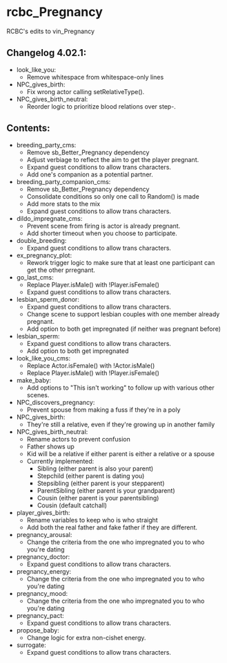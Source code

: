 # rcbc\_Pregnancy
RCBC's edits to vin\_Pregnancy

## Changelog 4.02.1:
* look\_like\_you:
  * Remove whitespace from whitespace-only lines
* NPC\_gives\_birth:
  * Fix wrong actor calling setRelativeType().
* NPC\_gives\_birth\_neutral:
  * Reorder logic to prioritize blood relations over step-.

## Contents:
* breeding\_party\_cms:
  * Remove sb\_Better\_Pregnancy dependency
  * Adjust verbiage to reflect the aim to get the player pregnant.
  * Expand guest conditions to allow trans characters.
  * Add one's companion as a potential partner.
* breeding\_party\_companion\_cms:
  * Remove sb\_Better\_Pregnancy dependency
  * Consolidate conditions so only one call to Random() is made
  * Add more stats to the mix
  * Expand guest conditions to allow trans characters.
* dildo\_impregnate\_cms:
  * Prevent scene from firing is actor is already pregnant.
  * Add shorter timeout when you choose to participate.
* double\_breeding:
  * Expand guest conditions to allow trans characters.
* ex\_pregnancy\_plot:
  * Rework trigger logic to make sure that at least one participant can get
    the other prregnant.
* go\_last\_cms:
  * Replace Player.isMale() with !Player.isFemale()
  * Expand guest conditions to allow trans characters.
* lesbian\_sperm\_donor:
  * Expand guest conditions to allow trans characters.
  * Change scene to support lesbian couples with one member already pregnant.
  * Add option to both get impregnated (if neither was pregnant before)
* lesbian\_sperm:
  * Expand guest conditions to allow trans characters.
  * Add option to both get impregnated
* look\_like\_you\_cms:
  * Replace Actor.isFemale() with !Actor.isMale()
  * Replace Player.isMale() with !Player.isFemale()
* make\_baby:
  * Add options to "This isn't working" to follow up with various other
    scenes.
* NPC\_discovers\_pregnancy:
  * Prevent spouse from making a fuss if they're in a poly
* NPC\_gives\_birth:
  * They're still a relative, even if they're growing up in another family
* NPC\_gives\_birth\_neutral:
  * Rename actors to prevent confusion
  * Father shows up
  * Kid will be a relative if either parent is either a relative or a spouse
  * Currently implemented:
    * Sibling (either parent is also your parent)
    * Stepchild (either parent is dating you)
    * Stepsibling (either parent is your stepparent)
    * ParentSibling (either parent is your grandparent)
    * Cousin (either parent is your parentsibling)
    * Cousin (default catchall)
* player\_gives\_birth:
  * Rename variables to keep who is who straight
  * Add both the real father and fake father if they are different.
* pregnancy\_arousal:
  * Change the criteria from the one who impregnated you to who you're dating
* pregnancy\_doctor:
  * Expand guest conditions to allow trans characters.
* pregnancy\_energy:
  * Change the criteria from the one who impregnated you to who you're dating
* pregnancy\_mood:
  * Change the criteria from the one who impregnated you to who you're dating
* pregnancy\_pact:
  * Expand guest conditions to allow trans characters.
* propose\_baby:
  * Change logic for extra non-cishet energy.
* surrogate:
  * Expand guest conditions to allow trans characters.
